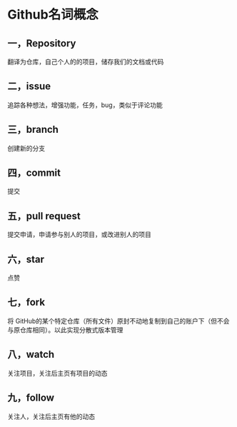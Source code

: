 # Github名词概念

## 一，Repository  

翻译为仓库，自己个人的的项目，储存我们的文档或代码

## 二，issue 

追踪各种想法，增强功能，任务，bug，类似于评论功能
## 三，branch 

创建新的分支

## 四，commit 

提交

## 五，pull request  

提交申请，申请参与别人的项目，或改进别人的项目

## 六，star 

点赞

## 七，fork  

将 GitHub的某个特定仓库（所有文件）原封不动地复制到自己的账户下（但不会与原仓库相同）。以此实现分散式版本管理

## 八，watch

 关注项目，关注后主页有项目的动态

## 九，follow 

关注人，关注后主页有他的动态